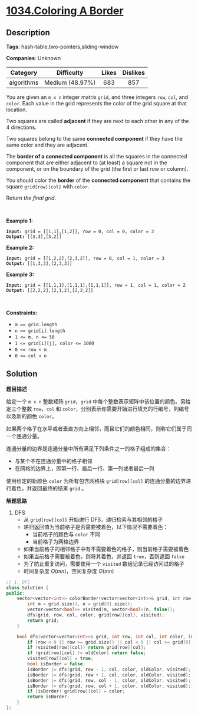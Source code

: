 # [1034.Coloring A Border](https://leetcode.com/problems/coloring-a-border/description/)

## Description

**Tags**: hash-table,two-pointers,sliding-window

**Companies**: Unknown

|  Category  |   Difficulty    | Likes | Dislikes |
| :--------: | :-------------: | :---: | :------: |
| algorithms | Medium (48.97%) |  683  |   857    |

<p>You are given an <code>m x n</code> integer matrix <code>grid</code>, and three integers <code>row</code>, <code>col</code>, and <code>color</code>. Each value in the grid represents the color of the grid square at that location.</p>
<p>Two squares are called <strong>adjacent</strong> if they are next to each other in any of the 4 directions.</p>
<p>Two squares belong to the same <strong>connected component</strong> if they have the same color and they are adjacent.</p>
<p>The <strong>border of a connected component</strong> is all the squares in the connected component that are either adjacent to (at least) a square not in the component, or on the boundary of the grid (the first or last row or column).</p>
<p>You should color the <strong>border</strong> of the <strong>connected component</strong> that contains the square <code>grid[row][col]</code> with <code>color</code>.</p>
<p>Return <em>the final grid</em>.</p>
<p>&nbsp;</p>
<p><strong class="example">Example 1:</strong></p>
<pre><code><strong>Input:</strong> grid = [[1,1],[1,2]], row = 0, col = 0, color = 3
<strong>Output:</strong> [[3,3],[3,2]]</code></pre><p><strong class="example">Example 2:</strong></p>
<pre><code><strong>Input:</strong> grid = [[1,2,2],[2,3,2]], row = 0, col = 1, color = 3
<strong>Output:</strong> [[1,3,3],[2,3,3]]</code></pre><p><strong class="example">Example 3:</strong></p>
<pre><code><strong>Input:</strong> grid = [[1,1,1],[1,1,1],[1,1,1]], row = 1, col = 1, color = 2
<strong>Output:</strong> [[2,2,2],[2,1,2],[2,2,2]]</code></pre>
<p>&nbsp;</p>
<p><strong>Constraints:</strong></p>
<ul>
  <li><code>m == grid.length</code></li>
  <li><code>n == grid[i].length</code></li>
  <li><code>1 &lt;= m, n &lt;= 50</code></li>
  <li><code>1 &lt;= grid[i][j], color &lt;= 1000</code></li>
  <li><code>0 &lt;= row &lt; m</code></li>
  <li><code>0 &lt;= col &lt; n</code></li>
</ul>

## Solution

**题目描述**

给定一个 `m x n` 整数矩阵 `grid`，`grid` 中每个整数表示矩阵中该位置的颜色。另给定三个整数 `row`，`col` 和 `color`，分别表示你需要开始进行填充的行编号，列编号以及新的颜色 `color`。

如果两个格子在水平或者垂直方向上相邻，而且它们的颜色相同，则称它们属于同一个连通分量。

连通分量的边界是连通分量中所有满足下列条件之一的格子组成的集合：

- 与某个不在连通分量中的格子相邻
- 在网格的边界上，即第一行、最后一行、第一列或者最后一列

使用给定的新颜色 `color` 为所有包含网格块 `grid[row][col]` 的连通分量的边界进行着色，并返回最终的结果 `grid` 。

**解题思路**

1. DFS
   - 从 `grid[row][col]` 开始进行 DFS，递归检索与其相邻的格子
   - 递归返回值为当前格子是否需要被着色，以下情况不需要着色：
     - 当前格子的颜色与 `color` 不同
     - 当前格子为网格边界
   - 如果当前格子的相邻格子中有不需要着色的格子，则当前格子需要被着色
   - 如果当前格子需要被着色，则将其着色，并返回 `true`，否则返回 `false`
   - 为了防止重复访问，需要使用一个 `visited` 数组记录已经访问过的格子
   - 时间复杂度 $O(mn)$，空间复杂度 $O(mn)$

```cpp
// 1. DFS
class Solution {
public:
    vector<vector<int>> colorBorder(vector<vector<int>>& grid, int row, int col, int color) {
        int m = grid.size(), n = grid[0].size();
        vector<vector<bool>> visited(m, vector<bool>(n, false));
        dfs(grid, row, col, color, grid[row][col], visited);
        return grid;
    }

    bool dfs(vector<vector<int>>& grid, int row, int col, int color, int oldColor, vector<vector<bool>>& visited) {
        if (row < 0 || row >= grid.size() || col < 0 || col >= grid[0].size()) return false;
        if (visited[row][col]) return grid[row][col];
        if (grid[row][col] != oldColor) return false;
        visited[row][col] = true;
        bool isBorder = false;
        isBorder |= dfs(grid, row - 1, col, color, oldColor, visited);
        isBorder |= dfs(grid, row + 1, col, color, oldColor, visited);
        isBorder |= dfs(grid, row, col - 1, color, oldColor, visited);
        isBorder |= dfs(grid, row, col + 1, color, oldColor, visited);
        if (isBorder) grid[row][col] = color;
        return isBorder;
    }
};
```
```
